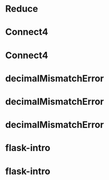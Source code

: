 # Reduce
# Connect4
# Connect4
# decimalMismatchError
# decimalMismatchError
# decimalMismatchError
# flask-intro
# flask-intro
